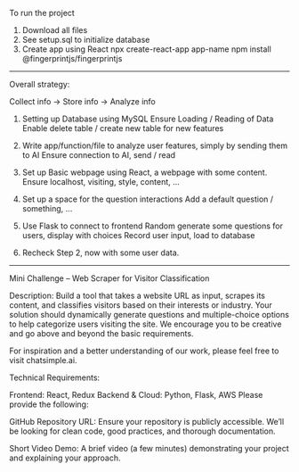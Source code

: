 To run the project
1. Download all files
2. See setup.sql to initialize database
3. Create app using React
   npx create-react-app app-name
   npm install @fingerprintjs/fingerprintjs
-------------------------------------------


Overall strategy:

Collect info -> Store info -> Analyze info


1. Setting up Database using MySQL
    Ensure Loading / Reading of Data 
    Enable delete table / create new table for new features

2. Write app/function/file to analyze user features, simply by sending them to AI
    Ensure connection to AI, send / read

3. Set up Basic webpage using React, a webpage with some content.
    Ensure localhost, visiting, style, content, ...

4. Set up a space for the question interactions
    Add a default question / something, ...

5. Use Flask to connect to frontend
    Random generate some questions for users, display with choices
    Record user input, load to database

6. Recheck Step 2, now with some user data.


-------------------------------------------
Mini Challenge – Web Scraper for Visitor Classification

Description:
Build a tool that takes a website URL as input, scrapes its content, and classifies visitors based on their interests or industry. Your solution should dynamically generate questions and multiple-choice options to help categorize users visiting the site. We encourage you to be creative and go above and beyond the basic requirements.

For inspiration and a better understanding of our work, please feel free to visit chatsimple.ai.

Technical Requirements:

Frontend: React, Redux
Backend & Cloud: Python, Flask, AWS
Please provide the following:

GitHub Repository URL: Ensure your repository is publicly accessible. We’ll be looking for clean code, good practices, and thorough documentation.

Short Video Demo: A brief video (a few minutes) demonstrating your project and explaining your approach.
